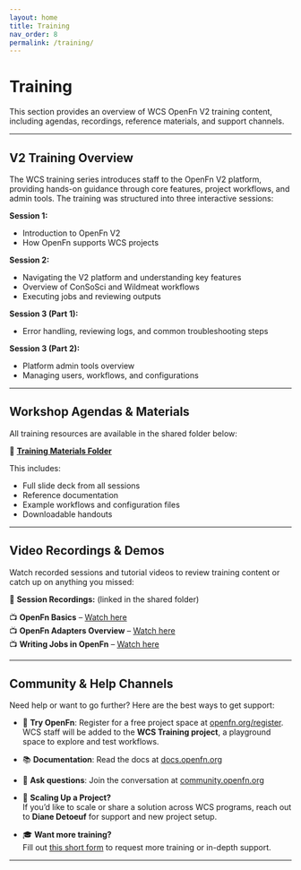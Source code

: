 ```yaml
---
layout: home
title: Training
nav_order: 8
permalink: /training/
---
```


# Training

This section provides an overview of WCS OpenFn V2 training content, including agendas, recordings, reference materials, and support channels.

---

## V2 Training Overview

The WCS training series introduces staff to the OpenFn V2 platform, providing hands-on guidance through core features, project workflows, and admin tools. The training was structured into three interactive sessions:

**Session 1:**
- Introduction to OpenFn V2
- How OpenFn supports WCS projects

**Session 2:**
- Navigating the V2 platform and understanding key features
- Overview of ConSoSci and Wildmeat workflows
- Executing jobs and reviewing outputs

**Session 3 (Part 1):**
- Error handling, reviewing logs, and common troubleshooting steps

**Session 3 (Part 2):**
- Platform admin tools overview
- Managing users, workflows, and configurations

---

## Workshop Agendas & Materials

All training resources are available in the shared folder below:

📂 **[Training Materials Folder](https://drive.google.com/drive/folders/1Syzu2AcrtAYYELwIGEX9ZmZLxaqQ48yU)** 

This includes:
- Full slide deck from all sessions
- Reference documentation
- Example workflows and configuration files
- Downloadable handouts

---

## Video Recordings & Demos

Watch recorded sessions and tutorial videos to review training content or catch up on anything you missed:

🎥 **Session Recordings:** (linked in the shared folder)

📺 **OpenFn Basics** – [Watch here](https://docs.openfn.org/documentation/platform/platform-overview)  
📺 **OpenFn Adapters Overview** – [Watch here](https://docs.openfn.org/documentation/adapters/)  
📺 **Writing Jobs in OpenFn** – [Watch here](https://docs.openfn.org/documentation/jobs/job-writing-guide)

---

## Community & Help Channels

Need help or want to go further? Here are the best ways to get support:

- 🧪 **Try OpenFn**: Register for a free project space at [openfn.org/register](https://openfn.org/register).  
  WCS staff will be added to the **WCS Training project**, a playground space to explore and test workflows.

- 📚 **Documentation**: Read the docs at [docs.openfn.org](https://docs.openfn.org)

- 💬 **Ask questions**: Join the conversation at [community.openfn.org](https://community.openfn.org)

- 📣 **Scaling Up a Project?**  
  If you’d like to scale or share a solution across WCS programs, reach out to **Diane Detoeuf** for support and new project setup.

- 🎓 **Want more training?**  
  Fill out [this short form](https://forms.gle/z5w9h8bogekDCdoD6) to request more training or in-depth support.

---

